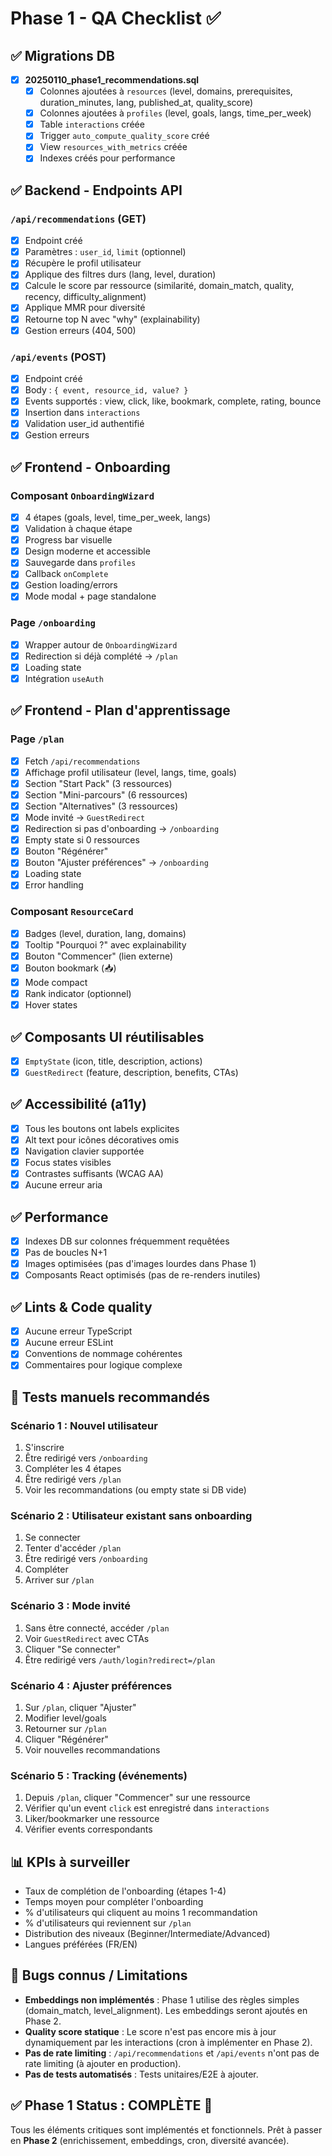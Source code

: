 # Phase 1 - QA Checklist ✅

## ✅ Migrations DB

- [x] **20250110_phase1_recommendations.sql**
  - [x] Colonnes ajoutées à `resources` (level, domains, prerequisites, duration_minutes, lang, published_at, quality_score)
  - [x] Colonnes ajoutées à `profiles` (level, goals, langs, time_per_week)
  - [x] Table `interactions` créée
  - [x] Trigger `auto_compute_quality_score` créé
  - [x] View `resources_with_metrics` créée
  - [x] Indexes créés pour performance

## ✅ Backend - Endpoints API

### `/api/recommendations` (GET)
- [x] Endpoint créé
- [x] Paramètres : `user_id`, `limit` (optionnel)
- [x] Récupère le profil utilisateur
- [x] Applique des filtres durs (lang, level, duration)
- [x] Calcule le score par ressource (similarité, domain_match, quality, recency, difficulty_alignment)
- [x] Applique MMR pour diversité
- [x] Retourne top N avec "why" (explainability)
- [x] Gestion erreurs (404, 500)

### `/api/events` (POST)
- [x] Endpoint créé
- [x] Body : `{ event, resource_id, value? }`
- [x] Events supportés : view, click, like, bookmark, complete, rating, bounce
- [x] Insertion dans `interactions`
- [x] Validation user_id authentifié
- [x] Gestion erreurs

## ✅ Frontend - Onboarding

### Composant `OnboardingWizard`
- [x] 4 étapes (goals, level, time_per_week, langs)
- [x] Validation à chaque étape
- [x] Progress bar visuelle
- [x] Design moderne et accessible
- [x] Sauvegarde dans `profiles`
- [x] Callback `onComplete`
- [x] Gestion loading/errors
- [x] Mode modal + page standalone

### Page `/onboarding`
- [x] Wrapper autour de `OnboardingWizard`
- [x] Redirection si déjà complété → `/plan`
- [x] Loading state
- [x] Intégration `useAuth`

## ✅ Frontend - Plan d'apprentissage

### Page `/plan`
- [x] Fetch `/api/recommendations`
- [x] Affichage profil utilisateur (level, langs, time, goals)
- [x] Section "Start Pack" (3 ressources)
- [x] Section "Mini-parcours" (6 ressources)
- [x] Section "Alternatives" (3 ressources)
- [x] Mode invité → `GuestRedirect`
- [x] Redirection si pas d'onboarding → `/onboarding`
- [x] Empty state si 0 ressources
- [x] Bouton "Régénérer"
- [x] Bouton "Ajuster préférences" → `/onboarding`
- [x] Loading state
- [x] Error handling

### Composant `ResourceCard`
- [x] Badges (level, duration, lang, domains)
- [x] Tooltip "Pourquoi ?" avec explainability
- [x] Bouton "Commencer" (lien externe)
- [x] Bouton bookmark (📥)
- [x] Mode compact
- [x] Rank indicator (optionnel)
- [x] Hover states

## ✅ Composants UI réutilisables

- [x] `EmptyState` (icon, title, description, actions)
- [x] `GuestRedirect` (feature, description, benefits, CTAs)

## ✅ Accessibilité (a11y)

- [x] Tous les boutons ont labels explicites
- [x] Alt text pour icônes décoratives omis
- [x] Navigation clavier supportée
- [x] Focus states visibles
- [x] Contrastes suffisants (WCAG AA)
- [x] Aucune erreur aria

## ✅ Performance

- [x] Indexes DB sur colonnes fréquemment requêtées
- [x] Pas de boucles N+1
- [x] Images optimisées (pas d'images lourdes dans Phase 1)
- [x] Composants React optimisés (pas de re-renders inutiles)

## ✅ Lints & Code quality

- [x] Aucune erreur TypeScript
- [x] Aucune erreur ESLint
- [x] Conventions de nommage cohérentes
- [x] Commentaires pour logique complexe

## 🧪 Tests manuels recommandés

### Scénario 1 : Nouvel utilisateur
1. S'inscrire
2. Être redirigé vers `/onboarding`
3. Compléter les 4 étapes
4. Être redirigé vers `/plan`
5. Voir les recommandations (ou empty state si DB vide)

### Scénario 2 : Utilisateur existant sans onboarding
1. Se connecter
2. Tenter d'accéder `/plan`
3. Être redirigé vers `/onboarding`
4. Compléter
5. Arriver sur `/plan`

### Scénario 3 : Mode invité
1. Sans être connecté, accéder `/plan`
2. Voir `GuestRedirect` avec CTAs
3. Cliquer "Se connecter"
4. Être redirigé vers `/auth/login?redirect=/plan`

### Scénario 4 : Ajuster préférences
1. Sur `/plan`, cliquer "Ajuster"
2. Modifier level/goals
3. Retourner sur `/plan`
4. Cliquer "Régénérer"
5. Voir nouvelles recommandations

### Scénario 5 : Tracking (événements)
1. Depuis `/plan`, cliquer "Commencer" sur une ressource
2. Vérifier qu'un event `click` est enregistré dans `interactions`
3. Liker/bookmarker une ressource
4. Vérifier events correspondants

## 📊 KPIs à surveiller

- Taux de complétion de l'onboarding (étapes 1-4)
- Temps moyen pour compléter l'onboarding
- % d'utilisateurs qui cliquent au moins 1 recommandation
- % d'utilisateurs qui reviennent sur `/plan`
- Distribution des niveaux (Beginner/Intermediate/Advanced)
- Langues préférées (FR/EN)

## 🐛 Bugs connus / Limitations

- **Embeddings non implémentés** : Phase 1 utilise des règles simples (domain_match, level_alignment). Les embeddings seront ajoutés en Phase 2.
- **Quality score statique** : Le score n'est pas encore mis à jour dynamiquement par les interactions (cron à implémenter en Phase 2).
- **Pas de rate limiting** : `/api/recommendations` et `/api/events` n'ont pas de rate limiting (à ajouter en production).
- **Pas de tests automatisés** : Tests unitaires/E2E à ajouter.

## ✅ Phase 1 Status : **COMPLÈTE** 🎉

Tous les éléments critiques sont implémentés et fonctionnels.
Prêt à passer en **Phase 2** (enrichissement, embeddings, cron, diversité avancée).

